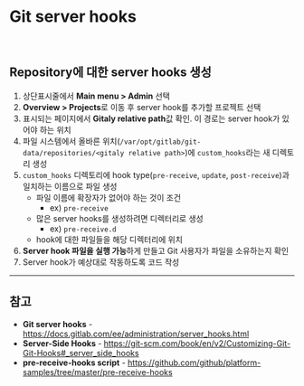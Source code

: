 # Git server hooks

<br>

## Repository에 대한 server hooks 생성
1. 상단표시줄에서 **Main menu > Admin** 선택
2. **Overview > Projects**로 이동 후 server hook를 추가할 프로젝트 선택
3. 표시되는 페이지에서 **Gitaly relative path**값 확인. 이 경로는 server hook가 있어야 하는 위치
4. 파일 시스템에서 올바른 위치(`/var/opt/gitlab/git-data/repositories/<gitaly relative path>`)에 `custom_hooks`라는 새 디렉토리 생성
5. `custom_hooks` 디렉토리에 hook type(`pre-receive`, `update`, `post-receive`)과 일치하는 이름으로 파일 생성  
    - 파일 이름에 확장자가 없어야 하는 것이 조건
      - ex) `pre-receive`
    - 많은 server hooks를 생성하려면 디렉터리로 생성
      - ex) `pre-receive.d`
    - hook에 대한 파일들을 해당 디렉터리에 위치
6. **Server hook 파일을 실행 가능**하게 만들고 Git 사용자가 파일을 소유하는지 확인
7. Server hook가 예상대로 작동하도록 코드 작성

<hr>

## 참고
- **Git server hooks** - https://docs.gitlab.com/ee/administration/server_hooks.html
- **Server-Side Hooks** - https://git-scm.com/book/en/v2/Customizing-Git-Git-Hooks#_server_side_hooks
- **pre-receive-hooks script** - https://github.com/github/platform-samples/tree/master/pre-receive-hooks
